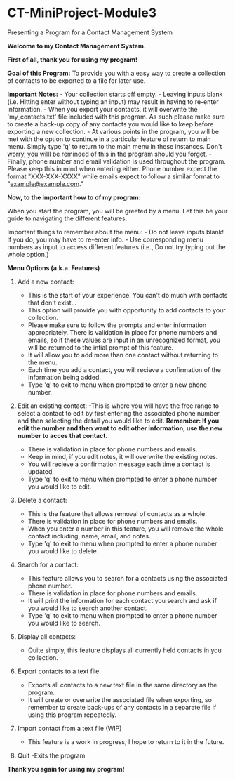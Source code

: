# CT-MiniProject-Module3
Presenting a Program for a Contact Management System

**Welcome to my Contact Management System.**

**First of all, thank you for using my program!**

**Goal of this Program:** 
To provide you with a easy way to create a collection of contacts to be exported to a file for later use.

**Important Notes:**
    - Your collection starts off empty.
    - Leaving inputs blank (i.e. Hitting enter without typing an input) may result in having to re-enter information.
    - When you export your contacts, it will overwrite the 'my_contacts.txt' file included with this program. As such please make sure to create a back-up copy of any contacts you would like to keep before exporting a new collection.
    - At various points in the program, you will be met with the option to continue in a particular feature of return to main menu. Simply type 'q' to return to the main menu in these instances. Don't worry, you willl be reminded of this in the program should you forget.
    - Finally, phone number and email validation is used throughout the program. Please keep this in mind when entering either. Phone number expect the format "XXX-XXX-XXXX" while emails expect to follow a similar format to "example@example.com."

**Now, to the important how to of my program:**

When you start the program, you will be greeted by a menu. Let this be your guide to navigating the different features.

Important things to remember about the menu:
    - Do not leave inputs blank! If you do, you may have to re-enter info.
    - Use corresponding menu numbers as input to access different features (i.e., Do not try typing out the whole option.)

**Menu Options (a.k.a. Features)**

1. Add a new contact:
    - This is the start of your experience. You can't do much with contacts that don't exist...
    - This option will provide you with opportunity to add contacts to your collection.
    - Please make sure to follow the prompts and enter information appropriately. There is validation in place for phone numbers and emails, so if these values are input in an unrecognized format, you will be returned to the intial prompt of this feature. 
    - It will allow you to add more than one contact without returning to the menu. 
    - Each time you add a contact, you will recieve a confirmation of the information being added.
    - Type 'q' to exit to menu when prompted to enter a new phone number.

2. Edit an existing contact:
    -This is where you will have the free range to select a contact to edit by first entering the associated phone number and then selecting the detail you would like to edit.
    **Remember: If you edit the number and then want to edit other information, use the new number to acces that contact.**
    - There is validation in place for phone numbers and emails.
    - Keep in mind, if you edit notes, it will overwrite the existing notes.
    - You will recieve a confirmation message each time a contact is updated.
    - Type 'q' to exit to menu when prompted to enter a phone number you would like to edit.

3. Delete a contact: 
    - This is the feature that allows removal of contacts as a whole.
    - There is validation in place for phone numbers and emails.
    - When you enter a number in this feature, you will remove the whole contact including, name, email, and notes.
    - Type 'q' to exit to menu when prompted to enter a phone number you would like to delete.

4. Search for a contact:
    - This feature allows you to search for a contacts using the associated phone number.
    - There is validation in place for phone numbers and emails.
    - It will print the information for each contact you search and ask if you would like to search another contact.
    - Type 'q' to exit to menu when prompted to enter a phone number you would like to search.

5. Display all contacts:
    - Quite simply, this feature displays all currently held contacts in you collection.

6. Export contacts to a text file
    - Exports all contacts to a new text file in the same directory as the program.
    - It will create or overwrite the associated file when exporting, so remember to create back-ups of any contacts in a separate file if using this program repeatedly.

7. Import contact from a text file (WIP)
    - This feature is a work in progress, I hope to return to it in the future.

8. Quit
    -Exits the program

**Thank you again for using my program!**
    


